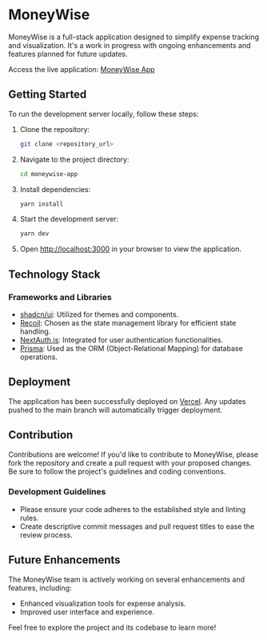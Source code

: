 # MoneyWise

MoneyWise is a full-stack application designed to simplify expense tracking and visualization. It's a work in progress with ongoing enhancements and features planned for future updates.

Access the live application: [MoneyWise App](https://www.moneywiseapp.online/)

## Getting Started

To run the development server locally, follow these steps:

1. Clone the repository:

   ```bash
   git clone <repository_url>
   ```

2. Navigate to the project directory:

   ```bash
   cd moneywise-app
   ```

3. Install dependencies:

   ```bash
   yarn install
   ```

4. Start the development server:

   ```bash
   yarn dev
   ```

5. Open [http://localhost:3000](http://localhost:3000) in your browser to view the application.

## Technology Stack

### Frameworks and Libraries

- [shadcn/ui](https://ui.shadcn.com/): Utilized for themes and components.
- [Recoil](https://recoiljs.org/): Chosen as the state management library for efficient state handling.
- [NextAuth.js](https://next-auth.js.org/): Integrated for user authentication functionalities.
- [Prisma](https://www.prisma.io/): Used as the ORM (Object-Relational Mapping) for database operations.

## Deployment

The application has been successfully deployed on [Vercel](https://vercel.com/). Any updates pushed to the main branch will automatically trigger deployment.

## Contribution

Contributions are welcome! If you'd like to contribute to MoneyWise, please fork the repository and create a pull request with your proposed changes. Be sure to follow the project's guidelines and coding conventions.

### Development Guidelines

- Please ensure your code adheres to the established style and linting rules.
- Create descriptive commit messages and pull request titles to ease the review process.

## Future Enhancements

The MoneyWise team is actively working on several enhancements and features, including:

- Enhanced visualization tools for expense analysis.
- Improved user interface and experience.

Feel free to explore the project and its codebase to learn more!
